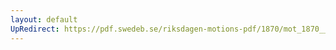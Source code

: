 ```yaml
---
layout: default
UpRedirect: https://pdf.swedeb.se/riksdagen-motions-pdf/1870/mot_1870__ak__00056/mot_1870__ak__00056_002.pdf
---
```

